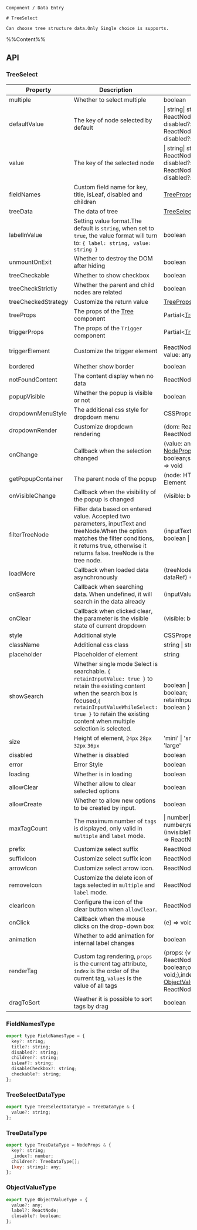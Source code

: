 `````
Component / Data Entry

# TreeSelect

Can choose tree structure data.Only Single choice is supports.
`````

%%Content%%

## API

### TreeSelect

|Property|Description|Type|DefaultValue|Version|
|---|---|---|---|---|
|multiple|Whether to select multiple|boolean |`-`|-|
|defaultValue|The key of node selected by default|\| string\| string[]\| { label: ReactNode; value: string; disabled?: boolean }\| { label: ReactNode; value: string; disabled?: boolean }[] |`-`|-|
|value|The key of the selected node|\| string\| string[]\| { label: ReactNode; value: string; disabled?: boolean }\| { label: ReactNode; value: string; disabled?: boolean }[] |`-`|-|
|fieldNames|Custom field name for key, title, isLeaf, disabled and children|[TreeProps](tree#tree)['fieldNames'] |`DefaultFieldNames`|2.11.0|
|treeData|The data of tree|[TreeSelectDataType](#treeselectdatatype)[] |`-`|-|
|labelInValue|Setting value format.The default is `string`, when set to `true`, the value format will turn to: `{ label: string, value: string }`|boolean |`-`|-|
|unmountOnExit|Whether to destroy the DOM after hiding|boolean |`-`|-|
|treeCheckable|Whether to show checkbox|boolean |`-`|-|
|treeCheckStrictly|Whether the parent and child nodes are related|boolean |`-`|-|
|treeCheckedStrategy|Customize the return value|[TreeProps](tree#tree)['checkedStrategy'] |`all`|-|
|treeProps|The props of the [Tree](/react/components/tree) component|Partial&lt;[TreeProps](tree#tree)&gt; |`-`|-|
|triggerProps|The props of the `Trigger` component|Partial&lt;[TriggerProps](trigger#trigger)&gt; |`-`|-|
|triggerElement|Customize the trigger element|ReactNode \| ((params: { value: any }) => ReactNode) |`-`|`() => ReactNode` in 2.31.0|
|bordered|Whether show border|boolean |`true`|-|
|notFoundContent|The content display when no data|ReactNode |`-`|-|
|popupVisible|Whether the popup is visible or not|boolean |`-`|-|
|dropdownMenuStyle|The additional css style for dropdown menu|CSSProperties |`-`|2.3.0|
|dropdownRender|Customize dropdown rendering|(dom: ReactNode) => ReactNode |`-`|2.3.0|
|onChange|Callback when the selection changed|(value: any,extra: {trigger?: [NodeProps](tree#treenode);checked?: boolean;selected?: boolean;}) => void |`-`|`extra` in `2.29.0`|
|getPopupContainer|The parent node of the popup|(node: HTMLElement) => Element |`-`|-|
|onVisibleChange|Callback when the visibility of the popup is changed|(visible: boolean) => void |`-`|-|
|filterTreeNode|Filter data based on entered value. Accepted two parameters, inputText and treeNode.When the option matches the filter conditions, it returns true, otherwise it returns false. treeNode is the tree node.|(inputText, treeNode: any) => boolean \| void |`-`|-|
|loadMore|Callback when loaded data asynchronously|(treeNode: [NodeProps](tree#treenode), dataRef) => void |`-`|-|
|onSearch|Callback when searching data. When undefined, it will search in the data already|(inputValue: string) => void |`-`|-|
|onClear|Callback when clicked clear, the parameter is the visible state of current dropdown|(visible: boolean) => void |`-`|-|
|style|Additional style|CSSProperties |`-`|-|
|className|Additional css class|string \| string[] |`-`|-|
|placeholder|Placeholder of element|string |`-`|-|
|showSearch|Whether single mode Select is searchable. `{ retainInputValue: true }` to retain the existing content when the search box is focused,`{ retainInputValueWhileSelect: true }` to retain the existing content when multiple selection is selected.|boolean \| { retainInputValue?: boolean; retainInputValueWhileSelect?: boolean } |`-`|-|
|size|Height of element, `24px` `28px` `32px` `36px`|'mini' \| 'small' \| 'default' \| 'large' |`-`|-|
|disabled|Whether is disabled|boolean |`-`|-|
|error|Error Style|boolean |`-`|-|
|loading|Whether is in loading|boolean |`-`|-|
|allowClear|Whether allow to clear selected options|boolean |`-`|-|
|allowCreate|Whether to allow new options to be created by input.|boolean |`-`|2.13.0|
|maxTagCount|The maximum number of `tags` is displayed, only valid in `multiple` and `label` mode.|\| number\| {count: number;render?: (invisibleTagCount: number) => ReactNode;} |`-`|Object type in 2.37.0|
|prefix|Customize select suffix|ReactNode |`-`|2.11.0|
|suffixIcon|Customize select suffix icon|ReactNode |`-`|-|
|arrowIcon|Customize select arrow icon.|ReactNode \| null |`-`|-|
|removeIcon|Customize the delete icon of tags selected in `multiple` and `label` mode.|ReactNode \| null |`-`|-|
|clearIcon|Configure the icon of the clear button when `allowClear`.|ReactNode |`-`|2.26.0|
|onClick|Callback when the mouse clicks on the drop-down box|(e) => void |`-`|-|
|animation|Whether to add animation for internal label changes|boolean |`true`|2.15.0|
|renderTag|Custom tag rendering, `props` is the current tag attribute, `index` is the order of the current tag, `values` is the value of all tags|(props: {value: any;label: ReactNode;closable: boolean;onClose: (event) => void;},index: number,values: [ObjectValueType](#objectvaluetype)[]) => ReactNode |`-`|index、values added in 2.15.0|
|dragToSort|Weather it is possible to sort tags by drag|boolean |`-`|2.27.0|

### FieldNamesType

```js
export type FieldNamesType = {
  key?: string;
  title?: string;
  disabled?: string;
  children?: string;
  isLeaf?: string;
  disableCheckbox?: string;
  checkable?: string;
};
```

### TreeSelectDataType

```js
export type TreeSelectDataType = TreeDataType & {
  value?: string;
};
```

### TreeDataType

```js
export type TreeDataType = NodeProps & {
  key?: string;
  _index?: number;
  children?: TreeDataType[];
  [key: string]: any;
};
```

### ObjectValueType

```js
export type ObjectValueType = {
  value?: any;
  label?: ReactNode;
  closable?: boolean;
};
```
